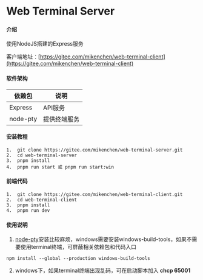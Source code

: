 # Web Terminal Server

#### 介绍
使用NodeJS搭建的Express服务

客户端地址：[https://gitee.com/mikenchen/web-terminal-client](https://gitee.com/mikenchen/web-terminal-client)

#### 软件架构
| 依赖包      | 说明     |
|----------|--------|
| Express  | API服务  |
| node-pty | 提供终端服务 |


#### 安装教程

```
1.  git clone https://gitee.com/mikenchen/web-terminal-server.git
2.  cd web-terminal-server
3.  pnpm install
4.  pnpm run start 或 pnpm run start:win
````


#### 前端代码

```
1.  git clone https://gitee.com/mikenchen/web-terminal-client.git
2.  cd web-terminal-client
3.  pnpm install
4.  pnpm run dev
````

#### 使用说明

1.  [node-pty](https://www.npmjs.com/package/node-pty)安装比较麻烦，windows需要安装windows-build-tools，如果不需要使用terminal终端，可屏蔽相关依赖包和代码入口
```
npm install --global --production windows-build-tools
```
2. windows下，如果terminal终端出现乱码，可在启动脚本加入  **chcp 65001** 


